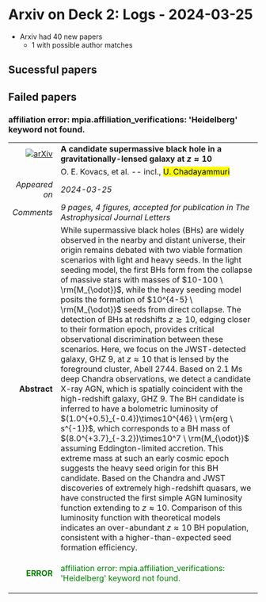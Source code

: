 # Arxiv on Deck 2: Logs - 2024-03-25

* Arxiv had 40 new papers
    * 1 with possible author matches

## Sucessful papers

## Failed papers

### affiliation error: mpia.affiliation_verifications: 'Heidelberg' keyword not found. 


|||
|---:|:---|
| [![arXiv](https://img.shields.io/badge/arXiv-arXiv:2403.14745-b31b1b.svg)](https://arxiv.org/abs/arXiv:2403.14745) | **A candidate supermassive black hole in a gravitationally-lensed galaxy  at $z\approx10$**  |
|| O. E. Kovacs, et al. -- incl., <mark>U. Chadayammuri</mark> |
|*Appeared on*| *2024-03-25*|
|*Comments*| *9 pages, 4 figures, accepted for publication in The Astrophysical Journal Letters*|
|**Abstract**| While supermassive black holes (BHs) are widely observed in the nearby and distant universe, their origin remains debated with two viable formation scenarios with light and heavy seeds. In the light seeding model, the first BHs form from the collapse of massive stars with masses of $10-100 \ \rm{M_{\odot}}$, while the heavy seeding model posits the formation of $10^{4-5} \ \rm{M_{\odot}}$ seeds from direct collapse. The detection of BHs at redshifts $z\gtrsim10$, edging closer to their formation epoch, provides critical observational discrimination between these scenarios. Here, we focus on the JWST-detected galaxy, GHZ 9, at $z\approx10$ that is lensed by the foreground cluster, Abell 2744. Based on 2.1 Ms deep Chandra observations, we detect a candidate X-ray AGN, which is spatially coincident with the high-redshift galaxy, GHZ 9. The BH candidate is inferred to have a bolometric luminosity of $(1.0^{+0.5}_{-0.4})\times10^{46} \ \rm{erg \ s^{-1}}$, which corresponds to a BH mass of $(8.0^{+3.7}_{-3.2})\times10^7 \ \rm{M_{\odot}}$ assuming Eddington-limited accretion. This extreme mass at such an early cosmic epoch suggests the heavy seed origin for this BH candidate. Based on the Chandra and JWST discoveries of extremely high-redshift quasars, we have constructed the first simple AGN luminosity function extending to $z\approx10$. Comparison of this luminosity function with theoretical models indicates an over-abundant $z\approx10$ BH population, consistent with a higher-than-expected seed formation efficiency. |
|<p style="color:green"> **ERROR** </p>| <p style="color:green">affiliation error: mpia.affiliation_verifications: 'Heidelberg' keyword not found.</p> |


